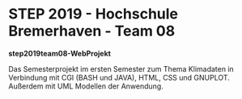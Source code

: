 # STEP 2019 - Hochschule Bremerhaven - Team 08  

**step2019team08-WebProjekt** 

Das Semesterprojekt im ersten Semester zum Thema Klimadaten in Verbindung mit CGI (BASH und JAVA), HTML, CSS und GNUPLOT. Außerdem mit UML Modellen der Anwendung.
